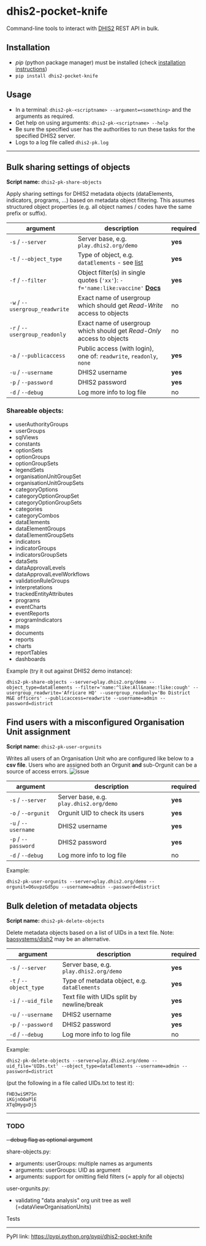 # dhis2-pocket-knife

Command-line tools to interact with [DHIS2](https://dhis2.org) REST API in bulk.

## Installation

* *pip* (python package manager) must be installed (check [installation instructions](https://pip.pypa.io/en/stable/installing))
* `pip install dhis2-pocket-knife`

## Usage
* In a terminal: `dhis2-pk-<scriptname> --argument=<something>` and the arguments as required.
* Get help on using arguments: `dhis2-pk-<scriptname> --help`
* Be sure the specified user has the authorities to run these tasks for the specified DHIS2 server.
* Logs to a log file called `dhis2-pk.log`

---

## Bulk sharing settings of objects

**Script name:** `dhis2-pk-share-objects`

Apply sharing settings for DHIS2 metadata objects (dataElements, indicators, programs, ...) based on metadata object filtering. This assumes structured object properties (e.g. all object names / codes have the same prefix or suffix).

| argument                       |description   |required   |
|---|---|---|
|`-s` / `--server`               |Server base, e.g. `play.dhis2.org/demo`   |**yes**  |
|`-t` / `--object_type`          |Type of object, e.g. `dataElements` - see [list](https://github.com/davidhuser/dhis2-pocket-knife/blob/master/README.md#shareable-objects)   |**yes**   |
|`-f` / `--filter`               |Object filter(s) in single quotes (`'xx'`): `-f='name:like:vaccine'` **[Docs](https://dhis2.github.io/dhis2-docs/master/en/developer/html/dhis2_developer_manual_full.html#webapi_metadata_object_filter)**   |**yes**   |
|`-w` / `--usergroup_readwrite`  |Exact name of usergroup which should get *Read-Write* access to objects   |no   |
|`-r` / `--usergroup_readonly`   |Exact name of usergroup which should get *Read-Only* access to objects   |no   |
|`-a` / `--publicaccess`         |Public access (with login), one of: `readwrite`, `readonly`, `none`   |**yes**   |
|`-u` / `--username`             |DHIS2 username   |**yes**   |
|`-p` / `--password`             |DHIS2 password   |**yes**   |
|`-d` / `--debug`                |Log more info to log file   |no |


### Shareable objects:
- userAuthorityGroups
- userGroups
- sqlViews
- constants
- optionSets
- optionGroups
- optionGroupSets
- legendSets
- organisationUnitGroupSet
- organisationUnitGroupSets
- categoryOptions
- categoryOptionGroupSet
- categoryOptionGroupSets
- categories
- categoryCombos
- dataElements
- dataElementGroups
- dataElementGroupSets
- indicators
- indicatorGroups
- indicatorsGroupSets
- dataSets
- dataApprovalLevels
- dataApprovalLevelWorkflows
- validationRuleGroups
- interpretations
- trackedEntityAttributes
- programs
- eventCharts
- eventReports
- programIndicators
- maps
- documents
- reports
- charts
- reportTables
- dashboards

Example (try it out against DHIS2 demo instance):

```
dhis2-pk-share-objects --server=play.dhis2.org/demo --object_type=dataElements --filter='name:^like:All&name:!like:cough' --usergroup_readwrite='Africare HQ' --usergroup_readonly='Bo District M&E officers' --publicaccess=readwrite --username=admin --password=district
```

## Find users with a misconfigured Organisation Unit assignment

**Script name:** `dhis2-pk-user-orgunits`

Writes all users of an Organisation Unit who are configured like below to a **csv file**. Users who are assigned both an Orgunit **and** sub-Orgunit can be a source of access errors.
![issue](https://i.imgur.com/MXiALrL.png)

|argument              |description   |required|
|---|---|---|
|`-s` / `--server`     |Server base, e.g. `play.dhis2.org/demo`   |**yes**|
|`-o` / `--orgunit`    |Orgunit UID to check its users     |**yes**|
|`-u` / `--username`   |DHIS2 username   |**yes**|
|`-p` / `--password`   |DHIS2 password   |**yes**|
|`-d` / `--debug`      |Log more info to log file   |no|

Example:
```
dhis2-pk-user-orgunits --server=play.dhis2.org/demo --orgunit=O6uvpzGd5pu --username=admin --password=district
```

## Bulk deletion of metadata objects

**Script name:** `dhis2-pk-delete-objects`

Delete metadata objects based on a list of UIDs in a text file. Note: [baosystems/dish2](https://github.com/baosystems/dish2#remove-metadata-objects) may be an alternative.

|argument   |description   |required |
|---|---|---|
|`-s` / `--server`        |Server base, e.g. `play.dhis2.org/demo`   |**yes** |
|`-t` / `--object_type`   |Type of metadata object, e.g. `dataElements`   |**yes** |
|`-i` / `--uid_file`      |Text file with UIDs split by newline/break     |**yes** |
|`-u` / `--username`      |DHIS2 username   |**yes** | 
|`-p` / `--password`      |DHIS2 password   |**yes** |
|`-d` / `--debug`         |Log more info to log file   |no |

Example:

```
dhis2-pk-delete-objects --server=play.dhis2.org/demo --uid_file='UIDs.txt' --object_type=dataElements --username=admin --password=district
```

(put the following in a file called UIDs.txt to test it):

```
FHD3wiSM7Sn
iKGjnOOaPlE
XTqOHygxDj5
```

---


### TODO

~~- debug flag as optional argument~~

share-objects.py:

- arguments: userGroups: multiple names as arguments
- arguments: userGroups: UID as argument
- arguments: support for omitting field filters (= apply for all objects)

user-orgunits.py:

- validating "data analysis" org unit tree as well (=dataViewOrganisationUnits)

Tests

---
PyPI link: https://pypi.python.org/pypi/dhis2-pocket-knife
